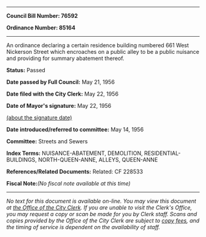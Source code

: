 

********

**Council Bill Number: 76592**
   
**Ordinance Number: 85164**
********

 An ordinance declaring a certain residence building numbered 661 West Nickerson Street which encroaches on a public alley to be a public nuisance and providing for summary abatement thereof.

**Status:** Passed
   
**Date passed by Full Council:** May 21, 1956
   
**Date filed with the City Clerk:** May 22, 1956
   
**Date of Mayor's signature:** May 22, 1956
   
[(about the signature date)](/~public/approvaldate.htm)
   
   
   
**Date introduced/referred to committee:** May 14, 1956
   
**Committee:** Streets and Sewers
   
   
**Index Terms:** NUISANCE-ABATEMENT, DEMOLITION, RESIDENTIAL-BUILDINGS, NORTH-QUEEN-ANNE, ALLEYS, QUEEN-ANNE

**References/Related Documents:** Related: CF 228533

**Fiscal Note:**_(No fiscal note available at this time)_
********

_No text for this document is available on-line. You may view this document at [the Office of the City Clerk](http://www.seattle.gov/leg/clerk/contactUs.htm). If you are unable to visit the Clerk's Office, you may request a copy or scan be made for you by Clerk staff. Scans and copies provided by the Office of the City Clerk are subject to [copy fees](http://clerk.seattle.gov/~public/clerkfees.htm), and the timing of service is dependent on the availability of staff._

